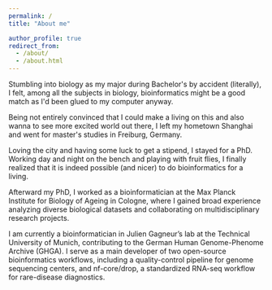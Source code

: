 ```yaml
---
permalink: /
title: "About me"

author_profile: true
redirect_from: 
  - /about/
  - /about.html
---
```


Stumbling into biology as my major during Bachelor's by accident (literally), I felt, among all the subjects in biology, bioinformatics might be a good match as I'd been glued to my computer anyway. 

Being not entirely convinced that I could make a living on this and also wanna to see more excited world out there, I left my hometown Shanghai and went for master's studies in Freiburg, Germany. 

Loving the city and having some luck to get a stipend, I stayed for a PhD. Working day and night on the bench and playing with fruit flies, I finally realized that it is indeed possible (and nicer) to do bioinformatics for a living. 

Afterward my PhD, I worked as a bioinformatician at the Max Planck Institute for Biology of Ageing in Cologne, where I gained broad experience analyzing diverse biological datasets and collaborating on multidisciplinary research projects. 

I am currently a bioinformatician in Julien Gagneur’s lab at the Technical University of Munich, contributing to the German Human Genome-Phenome Archive (GHGA). I serve as a main developer of two open-source bioinformatics workflows, including a quality-control pipeline for genome sequencing centers, and nf-core/drop, a standardized RNA-seq workflow for rare-disease diagnostics.
